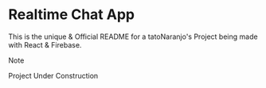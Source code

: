 # Realtime Chat App
This is the unique & Official README for a tatoNaranjo's Project being made with React & Firebase.

> [!NOTE]
> Project Under Construction
